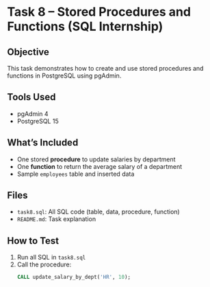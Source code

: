 # Task 8 – Stored Procedures and Functions (SQL Internship)

##  Objective
This task demonstrates how to create and use stored procedures and functions in PostgreSQL using pgAdmin.

##  Tools Used
- pgAdmin 4
- PostgreSQL 15

##  What’s Included
- One stored **procedure** to update salaries by department
- One **function** to return the average salary of a department
- Sample `employees` table and inserted data

##  Files
- `task8.sql`: All SQL code (table, data, procedure, function)
- `README.md`: Task explanation

##  How to Test
1. Run all SQL in `task8.sql`
2. Call the procedure:
   ```sql
   CALL update_salary_by_dept('HR', 10);
